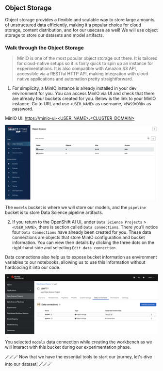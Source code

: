 ## Object Storage

Object storage provides a flexible and scalable way to store large amounts of unstructured data efficiently, making it a popular choice for cloud storage, content distribution, and for our usecase as well! We will use object storage to store our datasets and model artifacts.

### Walk through the Object Storage

> MinIO is one of the most popular object storage out there. It is tailored for cloud-native setups so it is fairly quick to spin up an instance for experimentations. It is also compatible with Amazon S3 API, accessible via a RESTful HTTP API, making integration with cloud-native applications and automation pretty straightforward.

1. For simplicity, a MinIO instance is already installed in your dev environment for you. You can access MinIO via UI and check that there are already four buckets created for you. Below is the link to your MinIO instance. Go to URL and use `<USER_NAME>` as username, `<PASSWORD>` as password.


MinIO UI: [https://minio-ui-<USER_NAME>.<CLUSTER_DOMAIN>](https://minio-ui-<USER_NAME>.<CLUSTER_DOMAIN>)


![minio-ui.png](./images/minio-ui.png)

The `models` bucket is where we will store our models, and the `pipeline` bucket is to store Data Science pipeline artifacts.

2. If you return to the OpenShift AI UI, under `Data Science Projects` > `<USER_NAME>`, there is section called `Data connections`. There you’ll notice four `Data Connections` have already been created for you. These data connections are objects that store MinIO configuration and bucket information. You can view their details by clicking the three dots on the right-hand side and selecting `Edit data connection`.

Data connections also help us to expose bucket information as environment variables to our notebooks, allowing us to use this information without hardcoding it into our code.

![data-connections.png](./images/data-connections.png)

You selected `models` data connection while creating the workbench as we will interact with this bucket during our experimentation phase.


 🪄🪄🪄 Now that we have the essential tools to start our journey, let's dive into our dataset! 🪄🪄🪄